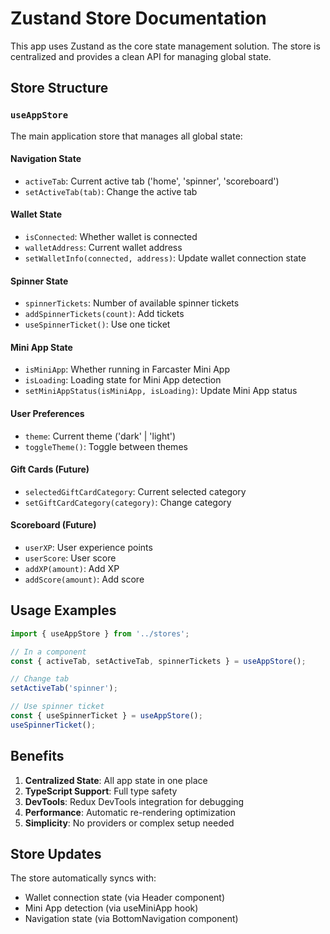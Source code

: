# Zustand Store Documentation

This app uses Zustand as the core state management solution. The store is centralized and provides a clean API for managing global state.

## Store Structure

### `useAppStore`

The main application store that manages all global state:

#### Navigation State
- `activeTab`: Current active tab ('home', 'spinner', 'scoreboard')
- `setActiveTab(tab)`: Change the active tab

#### Wallet State
- `isConnected`: Whether wallet is connected
- `walletAddress`: Current wallet address
- `setWalletInfo(connected, address)`: Update wallet connection state

#### Spinner State
- `spinnerTickets`: Number of available spinner tickets
- `addSpinnerTickets(count)`: Add tickets
- `useSpinnerTicket()`: Use one ticket

#### Mini App State
- `isMiniApp`: Whether running in Farcaster Mini App
- `isLoading`: Loading state for Mini App detection
- `setMiniAppStatus(isMiniApp, isLoading)`: Update Mini App status

#### User Preferences
- `theme`: Current theme ('dark' | 'light')
- `toggleTheme()`: Toggle between themes

#### Gift Cards (Future)
- `selectedGiftCardCategory`: Current selected category
- `setGiftCardCategory(category)`: Change category

#### Scoreboard (Future)
- `userXP`: User experience points
- `userScore`: User score
- `addXP(amount)`: Add XP
- `addScore(amount)`: Add score

## Usage Examples

```typescript
import { useAppStore } from '../stores';

// In a component
const { activeTab, setActiveTab, spinnerTickets } = useAppStore();

// Change tab
setActiveTab('spinner');

// Use spinner ticket
const { useSpinnerTicket } = useAppStore();
useSpinnerTicket();
```

## Benefits

1. **Centralized State**: All app state in one place
2. **TypeScript Support**: Full type safety
3. **DevTools**: Redux DevTools integration for debugging
4. **Performance**: Automatic re-rendering optimization
5. **Simplicity**: No providers or complex setup needed

## Store Updates

The store automatically syncs with:
- Wallet connection state (via Header component)
- Mini App detection (via useMiniApp hook)
- Navigation state (via BottomNavigation component) 